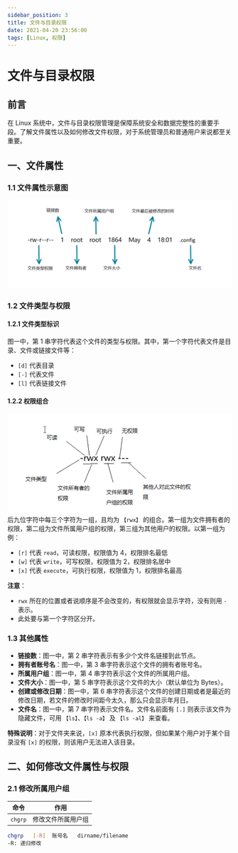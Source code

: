 ```yaml
---
sidebar_position: 3
title: 文件与目录权限
date: 2021-04-20 23:56:00
tags: [Linux, 权限]
---
```


# 文件与目录权限

## 前言
在 Linux 系统中，文件与目录权限管理是保障系统安全和数据完整性的重要手段。了解文件属性以及如何修改文件权限，对于系统管理员和普通用户来说都至关重要。

## 一、文件属性
### 1.1 文件属性示意图
![文件属性示意图](./img/文件属性示意图.png)

### 1.2 文件类型与权限
#### 1.2.1 文件类型标识
图一中，第 1 串字符代表这个文件的类型与权限。其中，第一个字符代表文件是目录、文件或链接文件等：
- `[d]` 代表目录
- `[-]` 代表文件
- `[l]` 代表链接文件

#### 1.2.2 权限组合
![文件类型与权限之内容](./img/文件类型与权限之内容.png)
后九位字符中每三个字符为一组，且均为 `【rwx】` 的组合。第一组为文件拥有者的权限，第二组为文件所属用户组的权限，第三组为其他用户的权限。以第一组为例：
- `[r]` 代表 `read`，可读权限，权限值为 4，权限排名最低
- `[w]` 代表 `write`，可写权限，权限值为 2，权限排名居中
- `[x]` 代表 `execute`，可执行权限，权限值为 1，权限排名最高

**注意**：
- `rwx` 所在的位置或者说顺序是不会改变的，有权限就会显示字符，没有则用 `-` 表示。
- 此处要与第一个字符区分开。

### 1.3 其他属性
- **链接数**：图一中，第 2 串字符表示有多少个文件名链接到此节点。
- **拥有者账号名**：图一中，第 3 串字符表示这个文件的拥有者账号名。
- **所属用户组**：图一中，第 4 串字符表示这个文件的所属用户组。
- **文件大小**：图一中，第 5 串字符表示这个文件的大小（默认单位为 Bytes）。
- **创建或修改日期**：图一中，第 6 串字符表示这个文件的创建日期或者是最近的修改日期，若文件的修改时间距今太久，那么只会显示年月日。
- **文件名**：图一中，第 7 串字符表示文件名。文件名前面有 `[.]` 则表示该文件为隐藏文件，可用 `【ls】`、`【ls -a】` 及 `【ls -al】` 来查看。

**特殊说明**：对于文件夹来说，`[x]` 原本代表执行权限，但如果某个用户对于某个目录没有 `[x]` 的权限，则该用户无法进入该目录。

## 二、如何修改文件属性与权限
### 2.1 修改所属用户组
| 命令 | 作用 |
|:-:|:-:|
| `chgrp` | 修改文件所属用户组 |

```bash
chgrp   [-R]  账号名   dirname/filename
-R: 递归修改
```
